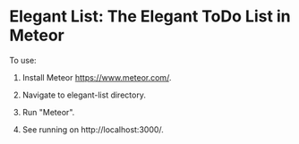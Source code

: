 Elegant List: The Elegant ToDo List in Meteor
=======================
To use:
1. Install Meteor https://www.meteor.com/.

2. Navigate to elegant-list directory.

3. Run "Meteor".

4. See running on http://localhost:3000/.
